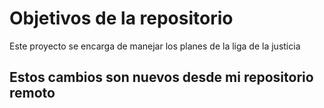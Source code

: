 # Objetivos de la repositorio

Este proyecto se encarga de manejar los planes de la liga de la justicia

## Estos cambios son nuevos desde mi repositorio remoto
